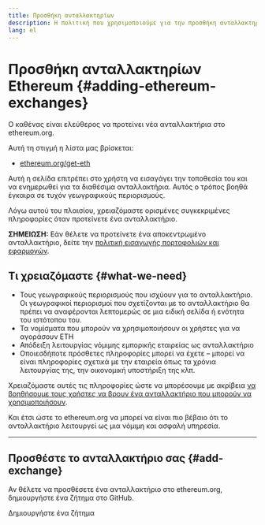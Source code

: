 ```yaml
---
title: Προσθήκη ανταλλακτηρίων
description: Η πολιτική που χρησιμοποιούμε για την προσθήκη ανταλλακτηρίων στο ethereum.org
lang: el
---
```


# Προσθήκη ανταλλακτηρίων Ethereum {#adding-ethereum-exchanges}

Ο καθένας είναι ελεύθερος να προτείνει νέα ανταλλακτήρια στο ethereum.org.

Αυτή τη στιγμή η λίστα μας βρίσκεται:

- [ethereum.org/get-eth](/get-eth/)

Αυτή η σελίδα επιτρέπει στο χρήστη να εισαγάγει την τοποθεσία του και να ενημερωθεί για τα διαθέσιμα ανταλλακτήρια. Αυτός ο τρόπος βοηθά έγκαιρα σε τυχόν γεωγραφικούς περιορισμούς.

Λόγω αυτού του πλαισίου, χρειαζόμαστε ορισμένες συγκεκριμένες πληροφορίες όταν προτείνετε ένα ανταλλακτήριο.

**ΣΗΜΕΙΩΣΗ:** Εάν θέλετε να προτείνετε ένα αποκεντρωμένο ανταλλακτήριο, δείτε την [πολιτική εισαγωγής πορτοφολιών και εφαρμογών](/contributing/adding-products/).

## Τι χρειαζόμαστε {#what-we-need}

- Τους γεωγραφικούς περιορισμούς που ισχύουν για το ανταλλακτήριο. Οι γεωγραφικοί περιορισμοί που σχετίζονται με το ανταλλακτήριο θα πρέπει να αναφέρονται λεπτομερώς σε μια ειδική σελίδα ή ενότητα του ιστότοπου του.
- Τα νομίσματα που μπορούν να χρησιμοποιήσουν οι χρήστες για να αγοράσουν ΕΤΗ
- Απόδειξη λειτουργίας νόμιμης εμπορικής εταιρείας ως ανταλλακτήριο
- Οποιεσδήποτε πρόσθετες πληροφορίες μπορεί να έχετε – μπορεί να είναι πληροφορίες σχετικά με την εταιρεία όπως τα χρόνια λειτουργίας της, την οικονομική υποστήριξη της κλπ.

Χρειαζόμαστε αυτές τις πληροφορίες ώστε να μπορέσουμε με ακρίβεια [να βοηθήσουμε τους χρήστες να βρουν ένα ανταλλακτήριο που μπορούν να χρησιμοποιήσουν](/get-eth/#country-picker).

Και έτσι ώστε το ethereum.org να μπορεί να είναι πιο βέβαιο ότι το ανταλλακτήριο λειτουργεί ως μια νόμιμη και ασφαλή υπηρεσία.

---

## Προσθέστε το ανταλλακτήριο σας {#add-exchange}

Αν θέλετε να προσθέσετε ένα ανταλλακτήριο στο ethereum.org, δημιουργήστε ένα ζήτημα στο GitHub.

<ButtonLink href="https://github.com/ethereum/ethereum-org-website/issues/new?assignees=&labels=content+%3Afountain_pen%3A&template=suggest_exchange.yaml">
  Δημιουργήστε ένα ζήτημα
</ButtonLink>
